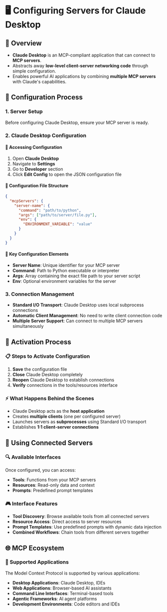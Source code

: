# **🖥️ Configuring Servers for Claude Desktop**

## **📌 Overview**

- **Claude Desktop** is an MCP-compliant application that can connect to **MCP servers**.
- Abstracts away **low-level client-server networking code** through simple configuration.
- Enables powerful AI applications by combining **multiple MCP servers** with Claude's capabilities.

## **🔧 Configuration Process**

### **1. Server Setup**

Before configuring Claude Desktop, ensure your MCP server is ready.

### **2. Claude Desktop Configuration**

#### **📁 Accessing Configuration**

1. Open **Claude Desktop**
2. Navigate to **Settings**
3. Go to **Developer** section
4. Click **Edit Config** to open the JSON configuration file

#### **📝 Configuration File Structure**

```json
{
  "mcpServers": {
    "server-name": {
      "command": "path/to/python",
      "args": ["path/to/server/file.py"],
      "env": {
        "ENVIRONMENT_VARIABLE": "value"
      }
    }
  }
}
```

#### **🎯 Key Configuration Elements**

- **Server Name**: Unique identifier for your MCP server
- **Command**: Path to Python executable or interpreter
- **Args**: Array containing the exact file path to your server script
- **Env**: Optional environment variables for the server

### **3. Connection Management**

- **Standard I/O Transport**: Claude Desktop uses local subprocess connections
- **Automatic Client Management**: No need to write client connection code
- **Multiple Server Support**: Can connect to multiple MCP servers simultaneously

## **🔄 Activation Process**

### **📋 Steps to Activate Configuration**

1. **Save** the configuration file
2. **Close** Claude Desktop completely
3. **Reopen** Claude Desktop to establish connections
4. **Verify** connections in the tools/resources interface

### **⚡ What Happens Behind the Scenes**

- Claude Desktop acts as the **host application**
- Creates **multiple clients** (one per configured server)
- Launches servers as **subprocesses** using Standard I/O transport
- Establishes **1:1 client-server connections**

## **🧰 Using Connected Servers**

### **🔍 Available Interfaces**

Once configured, you can access:

- **Tools**: Functions from your MCP servers
- **Resources**: Read-only data and context
- **Prompts**: Predefined prompt templates

### **🎮 Interface Features**

- **Tool Discovery**: Browse available tools from all connected servers
- **Resource Access**: Direct access to server resources
- **Prompt Templates**: Use predefined prompts with dynamic data injection
- **Combined Workflows**: Chain tools from different servers together

## **🌐 MCP Ecosystem**

### **📱 Supported Applications**

The Model Context Protocol is supported by various applications:

- **Desktop Applications**: Claude Desktop, IDEs
- **Web Applications**: Browser-based AI assistants
- **Command Line Interfaces**: Terminal-based tools
- **Agentic Frameworks**: AI agent platforms
- **Development Environments**: Code editors and IDEs
